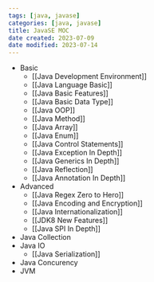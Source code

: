 ```yaml
---
tags: [java, javase]
categories: [java, javase]
title: JavaSE MOC
date created: 2023-07-09
date modified: 2023-07-14
---
```


- Basic
	- [[Java Development Environment]]
	- [[Java Language Basic]]
	- [[Java Basic Features]]
	- [[Java Basic Data Type]]
	- [[Java OOP]]
	- [[Java Method]]
	- [[Java Array]]
	- [[Java Enum]]
	- [[Java Control Statements]]
	- [[Java Exception In Depth]]
	- [[Java Generics In Depth]]
	- [[Java Reflection]]
	- [[Java Annotation In Depth]]
- Advanced
	- [[Java Regex Zero to Hero]]
	- [[Java Encoding and Encryption]]
	- [[Java Internationalization]]
	- [[JDK8 New Features]]
	- [[Java SPI In Depth]]
- Java Collection
- Java IO
	- [[Java Serialization]]
- Java Concurency
- JVM
